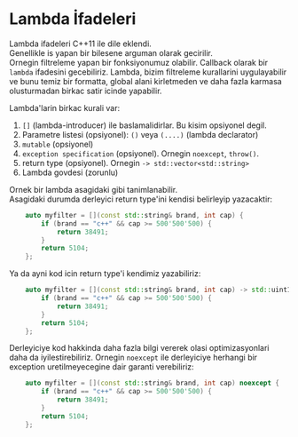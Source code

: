 # Lambda İfadeleri

Lambda ifadeleri C++11 ile dile eklendi.  
Genellikle is yapan bir bilesene arguman olarak gecirilir.  
Ornegin filtreleme yapan bir fonksiyonumuz olabilir. Callback olarak bir `lambda` ifadesini gecebiliriz. Lambda, bizim filtreleme kurallarini uygulayabilir ve bunu temiz bir formatta, global alani kirletmeden ve daha fazla karmasa olusturmadan birkac satir icinde yapabilir.

Lambda'larin birkac kurali var:

1. `[]` (lambda-introducer) ile baslamalidirlar. Bu kisim opsiyonel degil.
2. Parametre listesi (opsiyonel): `()` veya `(....)` (lambda declarator)
3. `mutable` (opsiyonel)
4. `exception specification` (opsiyonel). Ornegin `noexcept`, `throw()`.
5. return type (opsiyonel). Ornegin `-> std::vector<std::string>`
6. Lambda govdesi (zorunlu)

Ornek bir lambda asagidaki gibi tanimlanabilir.  
Asagidaki durumda derleyici return type'ini kendisi belirleyip yazacaktir:

```c++
    auto myfilter = [](const std::string& brand, int cap) {
        if (brand == "c++" && cap >= 500'500'500) {
            return 38491;
        }
        return 5104;
    };
```

Ya da ayni kod icin return type'i kendimiz yazabiliriz:

```c++
    auto myfilter = [](const std::string& brand, int cap) -> std::uint16_t {
        if (brand == "c++" && cap >= 500'500'500) {
            return 38491;
        }
        return 5104;
    };
```

Derleyiciye kod hakkinda daha fazla bilgi vererek olasi optimizasyonlari daha da iyilestirebiliriz. Ornegin `noexcept` ile derleyiciye herhangi bir exception uretilmeyecegine dair garanti verebiliriz:

```c++
    auto myfilter = [](const std::string& brand, int cap) noexcept {
        if (brand == "c++" && cap >= 500'500'500) {
            return 38491;
        }
        return 5104;
    };
```

